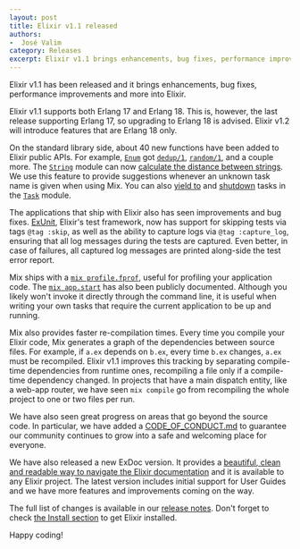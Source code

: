 ```yaml
---
layout: post
title: Elixir v1.1 released
authors:
-  José Valim
category: Releases
excerpt: Elixir v1.1 brings enhancements, bug fixes, performance improvements and more into Elixir.
---
```


Elixir v1.1 has been released and it brings enhancements, bug fixes, performance improvements and more into Elixir.

Elixir v1.1 supports both Erlang 17 and Erlang 18. This is, however, the last release supporting Erlang 17, so upgrading to Erlang 18 is advised. Elixir v1.2 will introduce features that are Erlang 18 only.

On the standard library side, about 40 new functions have been added to Elixir public APIs. For example, [`Enum`](/docs/v1.1/elixir/Enum.html) got [`dedup/1`](/docs/v1.1/elixir/Enum.html#dedup/1), [`random/1`](/docs/v1.1/elixir/Enum.html#random/1), and a couple more. The [`String`](/docs/v1.1/elixir/String.html) module can now [calculate the distance between strings](/docs/v1.1/elixir/String.html#jaro_distance/2). We use this feature to provide suggestions whenever an unknown task name is given when using Mix. You can also [yield to](/docs/v1.1/elixir/Task.html#yield/2) and [shutdown](/docs/v1.1/elixir/Task.html#shutdown/2) tasks in the [`Task`](/docs/v1.1/elixir/Task.html) module.

The applications that ship with Elixir also has seen improvements and bug fixes. [ExUnit](/docs/v1.1/ex_unit/ExUnit.html), Elixir's test framework, now has support for skipping tests via tags `@tag :skip`, as well as the ability to capture logs via `@tag :capture_log`, ensuring that all log messages during the tests are captured. Even better, in case of failures, all captured log messages are printed along-side the test error report.

Mix ships with a [`mix profile.fprof`](/docs/v1.1/mix/Mix.Tasks.Profile.Fprof.html), useful for profiling your application code. The [`mix app.start`](/docs/v1.1/mix/Mix.Tasks.App.Start.html) has also been publicly documented. Although you likely won't invoke it directly through the command line, it is useful when writing your own tasks that require the current application to be up and running.

Mix also provides faster re-compilation times. Every time you compile your Elixir code, Mix generates a graph of the dependencies between source files. For example, if `a.ex` depends on `b.ex`, every time `b.ex` changes, `a.ex` must be recompiled. Elixir v1.1 improves this tracking by separating compile-time dependencies from runtime ones, recompiling a file only if a compile-time dependency changed. In projects that have a main dispatch entity, like a web-app router, we have seen `mix compile` go from recompiling the whole project to one or two files per run.

We have also seen great progress on areas that go beyond the source code. In particular, we have added a [CODE\_OF\_CONDUCT.md](https://github.com/elixir-lang/elixir/blob/v1.1/CODE_OF_CONDUCT.md) to guarantee our community continues to grow into a safe and welcoming place for everyone.

We have also released a new ExDoc version. It provides a [beautiful, clean and readable way to navigate the Elixir documentation](https://hexdocs.pm/elixir/1.1.0) and it is available to any Elixir project. The latest version includes initial support for User Guides and we have more features and improvements coming on the way.

The full list of changes is available in our [release notes](https://github.com/elixir-lang/elixir/releases/tag/v1.1.0). Don't forget to check [the Install section](/install.html) to get Elixir installed.

Happy coding!
